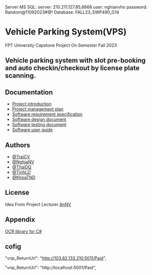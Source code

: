 Server MS SQL:
server: 210.211.127.85,6666
user: nghianvho
password: Random@11092023#@!
Database: FALL23_SWP490_G14

# Vehicle Parking System(VPS)

FPT University Capstone Project On Semester Fall 2023

## Vehicle parking system with slot pre-booking and auto checkin/checkout by license plate scanning.
## Documentation

- [Project introduction](https://docs.google.com/document/d/1oa_-E9jbaJ4tBAwi7yvuEFiqyOprJZZ5V8gwzGGpqJk/edit?usp=drive_link)
- [Project management plan](https://docs.google.com/document/d/1ZPdaoNOGhJFvuc70ePTcI23r4R_s66n4_mJtjFR0P2g/edit?usp=drive_link)
- [Software requirement specification](https://docs.google.com/document/d/1GMQ2ut-u-R62eAnDQSJqfGkcShFaMY_EZ7UIikcZJ3Q/edit?usp=drive_link)
- [Software design document](https://docs.google.com/document/d/1J0hNFHbctqo6T3iH_uzIIQuUJbFreZsIRElNeVC-bB4/edit?usp=drive_link)
- [Software testing document](https://docs.google.com/document/d/1NnHaHXI-mJMxb-jHthzrjCIVfoQXHwGnpN_UioEzmAA/edit?usp=drive_link)
- [Software user guide](https://docs.google.com/document/d/13sIeq1lNHfR12LUclZ3oF9U9BrG30ykR/edit?usp=drive_link&ouid=110240617124976968124&rtpof=true&sd=true)


## Authors

- [@TraiCV](https://github.com/chuvantrai)
- [@NghiaNV](https://github.com/nghia3081)
- [@ThaiDQ](https://github.com/quang-thai05)
- [@TinhLD](https://github.com/TinhLeDanh)
- [@KhoaTND](https://github.com/khoatndhe153511)

## License

Idea From Project Lecturer [AnNV](https://)


## Appendix

[OCR library for C#](https://ironsoftware.com/csharp/ocr/)

## cofig
"vnp_ReturnUrl": "http://103.82.133.210:5011/Paid",

"vnp_ReturnUrl": "http://localhost:5001/Paid",


